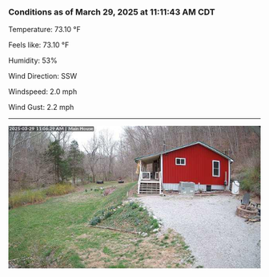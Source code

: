 ### Conditions as of March 29, 2025 at 11:11:43 AM CDT 

Temperature: 73.10 &deg;F

Feels like: 73.10 &deg;F

Humidity: 53%

Wind Direction: SSW

Windspeed: 2.0 mph

Wind Gust: 2.2 mph

---

<img src="./images/latest.jpeg"/>

